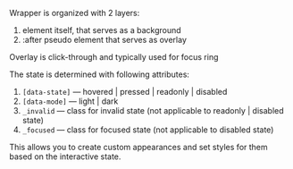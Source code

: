 Wrapper is organized with 2 layers:

1. element itself, that serves as a background
2. :after pseudo element that serves as overlay

Overlay is click-through and typically used for focus ring

The state is determined with following attributes:

1. `[data-state]` — hovered | pressed | readonly | disabled
2. `[data-mode]` — light | dark
3. `_invalid` — class for invalid state (not applicable to readonly | disabled state)
4. `_focused` — class for focused state (not applicable to disabled state)

This allows you to create custom appearances and set styles for them based on the interactive state.
